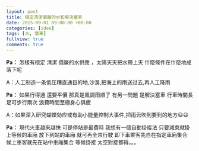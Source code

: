 ```yaml
---
layout: post
title: 穩定清潔價廉的水和解決塞車
date: 2015-09-01 09:00:00 +08:00
categories: [idea]
tags: [水, 塞車]
fullview: true
comments: true
---
```


**Pa：** 怎樣有穩定  清潔 價廉的水供應  ，太陽天天把水帶上天  什麼條件在什麼地成落下呢

A：人工制造一条低圧糟直通目的地,沙淏,把海上的雨送过去,再人工降雨

**Pa：** 如果行得通   還要平價    那真是風調雨順了   有另一問題  是解決塞車  行車時間長 足可步行兩次  浪費時間至極身心俱疲

A：如果深入研究蝴蝶効应或有助小能量控制大事件,把雨云吹到要到的地方😃😃

**Pa：** 現代火車越來越快   可是停站是最費時   我想有一個自動掛接法  只要減朿就掛上等候的車廂  放下到站的車廂  就可再全朿行駛   即下車乘客先自在指定車廂集合    候上車客就先在站中車廂集合 等候掛接   太空對接都得。。。
